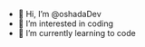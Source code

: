 - 👋 Hi, I’m @oshadaDev
- 👀 I’m interested in coding
- 🌱 I’m currently learning to code
<!---
oshadaDev/oshadaDev is a ✨ special ✨ repository because its `README.md` (this file) appears on your GitHub profile.
You can click the Preview link to take a look at your changes.
--->

<!--I'm from branch2 - 2222-->
